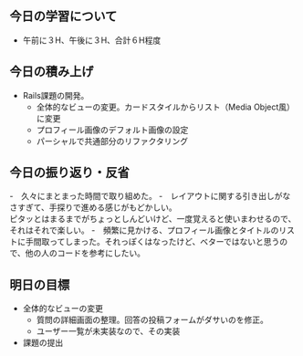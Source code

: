 ## 今日の学習について
- 午前に３H、午後に３H、合計６H程度
## 今日の積み上げ
- Rails課題の開発。
  - 全体的なビューの変更。カードスタイルからリスト（Media Object風）に変更
  - プロフィール画像のデフォルト画像の設定
  - パーシャルで共通部分のリファクタリング 
## 今日の振り返り・反省
-　久々にまとまった時間で取り組めた。
-　レイアウトに関する引き出しがなさすぎて、手探りで進める感じがもどかしい。<br>ピタッとはまるまでがちょっとしんどいけど、一度覚えると使いまわせるので、それはそれで楽しい。 
-　頻繁に見かける、プロフィール画像とタイトルのリストに手間取ってしまった。それっぽくはなったけど、ベターではないと思うので、他の人のコードを参考にしたい。
## 明日の目標
- 全体的なビューの変更
  - 質問の詳細画面の整理。回答の投稿フォームがダサいのを修正。
  - ユーザー一覧が未実装なので、その実装
- 課題の提出
